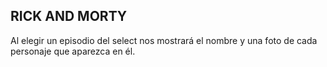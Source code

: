 ## RICK AND MORTY

Al elegir un episodio del select nos mostrará el nombre y una foto de cada personaje que aparezca en él.